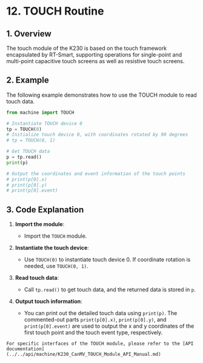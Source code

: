 # 12. TOUCH Routine

## 1. Overview

The touch module of the K230 is based on the touch framework encapsulated by RT-Smart, supporting operations for single-point and multi-point capacitive touch screens as well as resistive touch screens.

## 2. Example

The following example demonstrates how to use the TOUCH module to read touch data.

```python
from machine import TOUCH

# Instantiate TOUCH device 0
tp = TOUCH(0)
# Initialize touch device 0, with coordinates rotated by 90 degrees
# tp = TOUCH(0, 1)

# Get TOUCH data
p = tp.read()
print(p)

# Output the coordinates and event information of the touch points
# print(p[0].x)
# print(p[0].y)
# print(p[0].event)
```

## 3. Code Explanation

1. **Import the module**:
   - Import the `TOUCH` module.

1. **Instantiate the touch device**:
   - Use `TOUCH(0)` to instantiate touch device 0. If coordinate rotation is needed, use `TOUCH(0, 1)`.

1. **Read touch data**:
   - Call `tp.read()` to get touch data, and the returned data is stored in `p`.

1. **Output touch information**:
   - You can print out the detailed touch data using `print(p)`. The commented-out parts `print(p[0].x)`, `print(p[0].y)`, and `print(p[0].event)` are used to output the x and y coordinates of the first touch point and the touch event type, respectively.

```{admonition} Note
For specific interfaces of the TOUCH module, please refer to the [API documentation](../../api/machine/K230_CanMV_TOUCH_Module_API_Manual.md)
```
